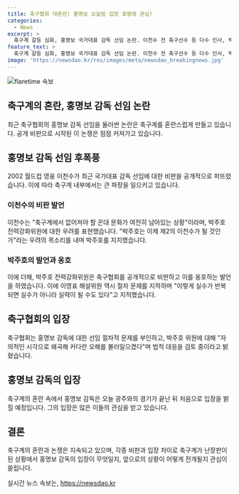 ```yaml
---
title: 축구협회 대혼란! 홍명보 오늘밤 입장 표명에 관심!
categories:
  - News
excerpt: >
  축구계 갈등 심화, 홍명보 국가대표 감독 선임 논란. 이천수 전 축구선수 등 다수 인사, 박주호 전력강화위원 비판. 축구협회 법적 대응 검토, 홍 감독 입장 기대. 축구계 논란, 홍 감독 오늘 입장 예상.
feature_text: >
  축구계 갈등 심화, 홍명보 국가대표 감독 선임 논란. 이천수 전 축구선수 등 다수 인사, 박주호 전력강화위원 비판. 축구협회 법적 대응 검토, 홍 감독 입장 기대. 축구계 논란, 홍 감독 오늘 입장 예상.
image: 'https://newsdao.kr/res/images/meta/newsdao_breakingnews.jpg'
---
```


<p><img src="https://newsdao.kr/res/images/meta/newsdao_breakingnews.jpg" alt="flaretime 속보" /></p>

<h2 data-ke-size="size26">축구계의 혼란, 홍명보 감독 선임 논란</h2>

<p data-ke-size="size16">최근 축구협회의 홍명보 감독 선임을 둘러싼 논란은 축구계를 혼란스럽게 만들고 있습니다. 공개 비판으로 시작된 이 논쟁은 점점 커져가고 있습니다.</p>

<h2>홍명보 감독 선임 후폭풍</h2>

<p data-ke-size="size16">2002 월드컵 영웅 이천수가 최근 국가대표 감독 선임에 대한 비판을 공개적으로 퍼뜨렸습니다. 이에 따라 축구계 내부에서는 큰 파장을 일으키고 있습니다.</p>

<h3>이천수의 비판 발언</h3>

<p data-ke-size="size16">이천수는 "축구계에서 없어져야 할 꼰대 문화가 여전히 남아있는 상황"이라며, 박주호 전력강화위원에 대한 우려를 표현했습니다. "박주호는 이제 제2의 이천수가 될 것인가"라는 우려의 목소리를 내며 박주호를 지지했습니다.</p>

<h3>박주호의 발언과 옹호</h3>

<p data-ke-size="size16">이에 더해, 박주호 전력강화위원은 축구협회를 공개적으로 비판하고 이를 옹호하는 발언을 하였습니다. 이에 이영표 해설위원 역시 절차 문제를 지적하며 "이렇게 실수가 반복되면 실수가 아니라 실력이 될 수도 있다"고 지적했습니다.</p>

<h2>축구협회의 입장</h2>

<p data-ke-size="size16">축구협회는 홍명보 감독에 대한 선임 절차적 문제를 부인하고, 박주호 위원에 대해 "자의적인 시각으로 왜곡해 커다란 오해를 불러일으켰다"며 법적 대응을 검토 중이라고 밝혔습니다.</p>

<h2>홍명보 감독의 입장</h2>

<p data-ke-size="size16">축구계의 혼란 속에서 홍명보 감독은 오늘 광주와의 경기가 끝난 뒤 처음으로 입장을 밝힐 예정입니다. 그의 입장은 많은 이들의 관심을 받고 있습니다.</p>

<h2>결론</h2>

<p data-ke-size="size16">축구계의 혼란과 논쟁은 지속되고 있으며, 각종 비판과 입장 차이로 축구계가 난장판이 된 상황에서 홍명보 감독의 입장이 무엇일지, 앞으로의 상황이 어떻게 전개될지 관심이 쏠립니다.</p>
실시간 뉴스 속보는, <a href="https://newsdao.kr" rel="dofollow">https://newsdao.kr</a>


